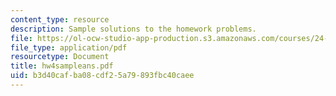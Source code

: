 ```yaml
---
content_type: resource
description: Sample solutions to the homework problems.
file: https://ol-ocw-studio-app-production.s3.amazonaws.com/courses/24-242-logic-ii-spring-2004/b3d40cafba08cdf25a79893fbc40caee_hw4sampleans.pdf
file_type: application/pdf
resourcetype: Document
title: hw4sampleans.pdf
uid: b3d40caf-ba08-cdf2-5a79-893fbc40caee
---
```

